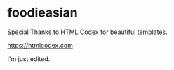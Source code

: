# foodieasian

Special Thanks to HTML Codex for beautiful templates.

https://htmlcodex.com

I'm just edited.

